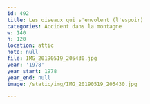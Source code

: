 ```yaml
---
id: 492
title: Les oiseaux qui s'envolent (l'espoir)
categories: Accident dans la montagne
w: 140
h: 120
location: attic
note: null
file: IMG_20190519_205430.jpg
year: '1978'
year_start: 1978
year_end: null
image: /static/img/IMG_20190519_205430.jpg

---
```

